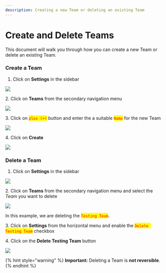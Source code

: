 ```yaml
---
description: Creating a new Team or deleting an existing Team
---
```


# Create and Delete Teams

This document will walk you through how you can create a new Team or delete an existing Team.

### Create a Team <a href="#create-a-team" id="create-a-team"></a>

1. Click on **Settings** in the sidebar

![](<../.gitbook/assets/add\_and\_delete\_users\_1 (1) (4).png>)

2\. Click on **Teams** from the secondary navigation menu

![](<../.gitbook/assets/add\_and\_delete\_teams\_1 (3).png>)

3\. Click on <mark style="color:red;">`plus (+)`</mark> button and enter the a suitable <mark style="color:red;">`Name`</mark> for the new Team

![](../.gitbook/assets/add\_and\_delete\_teams\_2.png)

4\. Click on **Create**

![](<../.gitbook/assets/add\_and\_delete\_teams\_3 (1).png>)

### Delete a Team <a href="#delete-a-team" id="delete-a-team"></a>

1. Click on **Settings** in the sidebar

![](<../.gitbook/assets/add\_and\_delete\_users\_1 (1) (4).png>)

2\. Click on **Teams** from the secondary navigation menu and select the _Team_ you want to delete

![](<../.gitbook/assets/add\_and\_delete\_teams\_1 (3).png>)

In this example, we are deleting the <mark style="color:red;">`Testing Team`</mark>.

3\. Click on **Settings** from the horizontal menu and enable the <mark style="color:red;">`Delete Testing Team`</mark> checkbox

4\. Click on the **Delete Testing Team** button

![](../.gitbook/assets/add\_and\_delete\_teams\_4.png)

{% hint style="warning" %}
**Important:** Deleting a Team is **not reversible**.
{% endhint %}
